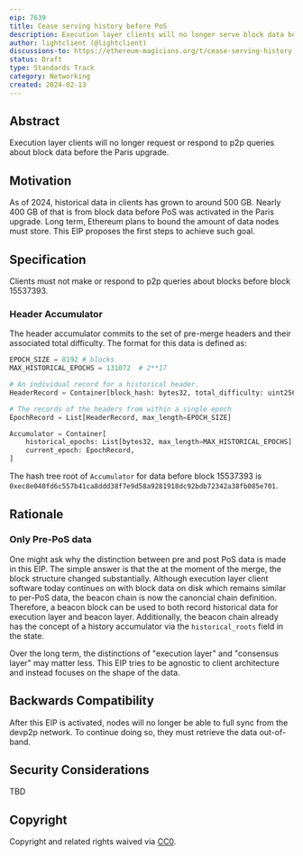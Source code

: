 ```yaml
---
eip: 7639
title: Cease serving history before PoS
description: Execution layer clients will no longer serve block data before Paris over p2p.
author: lightclient (@lightclient)
discussions-to: https://ethereum-magicians.org/t/cease-serving-history-before-pos/18991
status: Draft
type: Standards Track
category: Networking
created: 2024-02-13
---
```


## Abstract

Execution layer clients will no longer request or respond to p2p queries about
block data before the Paris upgrade.

## Motivation

As of 2024, historical data in clients has grown to around 500 GB. Nearly 400 GB
of that is from block data before PoS was activated in the Paris upgrade. Long
term, Ethereum plans to bound the amount of data nodes must store. This EIP
proposes the first steps to achieve such goal.

## Specification

Clients must not make or respond to p2p queries about blocks before block 15537393.

### Header Accumulator

The header accumulator commits to the set of pre-merge headers and their
associated total difficulty. The format for this data is defined as:

```python
EPOCH_SIZE = 8192 # blocks
MAX_HISTORICAL_EPOCHS = 131072  # 2**17

# An individual record for a historical header.
HeaderRecord = Container[block_hash: bytes32, total_difficulty: uint256]

# The records of the headers from within a single epoch
EpochRecord = List[HeaderRecord, max_length=EPOCH_SIZE]

Accumulator = Container[
    historical_epochs: List[bytes32, max_length=MAX_HISTORICAL_EPOCHS],
    current_epoch: EpochRecord,
]
```

The hash tree root of `Accumulator` for data before block 15537393 is
`0xec8e040fd6c557b41ca8ddd38f7e9d58a9281918dc92bdb72342a38fb085e701`.

## Rationale

### Only Pre-PoS data

One might ask why the distinction between pre and post PoS data is made in this
EIP. The simple answer is that the at the moment of the merge, the block
structure changed substantially. Although execution layer client software today
continues on with block data on disk which remains similar to per-PoS data, the
beacon chain is now the canoncial chain definition. Therefore, a beacon block
can be used to both record historical data for execution layer and beacon layer.
Additionally, the beacon chain already has the concept of a history accumulator
via the `historical_roots` field in the state.

Over the long term, the distinctions of "execution layer" and "consensus layer"
may matter less. This EIP tries to be agnostic to client architecture and
instead focuses on the shape of the data.

## Backwards Compatibility

After this EIP is activated, nodes will no longer be able to full sync from the
devp2p network. To continue doing so, they must retrieve the data out-of-band.

## Security Considerations

TBD

## Copyright

Copyright and related rights waived via [CC0](../LICENSE.md).
